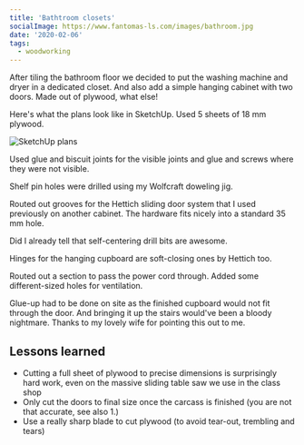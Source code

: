 ```yaml
---
title: 'Bathtroom closets'
socialImage: https://www.fantomas-ls.com/images/bathroom.jpg
date: '2020-02-06'
tags:
  - woodworking
---
```


After tiling the bathroom floor we decided to put the washing machine and dryer in a dedicated closet. And also add a simple hanging cabinet with two doors. Made out of plywood, what else!

Here's what the plans look like in SketchUp. Used 5 sheets of 18 mm plywood.

![SketchUp plans](/images/Bathroom-closets-design.png)

Used glue and biscuit joints for the visible joints and glue and screws where they were not visible.

Shelf pin holes were drilled using my Wolfcraft doweling jig.

Routed out grooves for the Hettich sliding door system that I used previously on another cabinet. The hardware fits nicely into a standard 35 mm hole.

Did I already tell that self-centering drill bits are awesome.

Hinges for the hanging cupboard are soft-closing ones by Hettich too.

Routed out a section to pass the power cord through. Added some different-sized holes for ventilation.

Glue-up had to be done on site as the finished cupboard would not fit through the door. And bringing it up the stairs would've been a bloody nightmare. Thanks to my lovely wife for pointing this out to me.

## Lessons learned
- Cutting a full sheet of plywood to precise dimensions is surprisingly hard work, even on the massive sliding table saw we use in the class shop
- Only cut the doors to final size once the carcass is finished (you are not that accurate, see also 1.)
- Use a really sharp blade to cut plywood (to avoid tear-out, trembling and tears)

